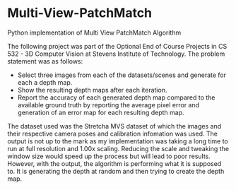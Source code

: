 # Multi-View-PatchMatch
Python implementation of Multi View PatchMatch Algorithm

The following project was part of the Optional End of Course Projects in CS 532 - 3D Computer Vision at Stevens Institute of Technology. The problem statement was as follows:

- Select three images from each of the datasets/scenes and generate for each a depth map. 
- Show the resulting depth maps after each iteration.
- Report the accuracy of each generated depth map compared to the available ground truth by reporting the average pixel error and generation of an error map for each resulting depth map.

The dataset used was the Stretcha MVS dataset of which the images and their respective camera poses and calibration infomation was used. The output is not up to the mark as my implementation was taking a long time to run at full resolution and 1.00x scaling. Reducing the scale and tweaking the window size would speed up the process but will lead to poor results. However, with the output, the algorithm is performing what it is supposed to. It is generating the depth at random and then trying to create the depth map.
